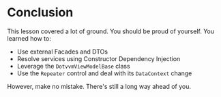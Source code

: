 ﻿# Conclusion

This lesson covered a lot of ground. You should be proud of yourself. You learned how to:

- Use external Facades and DTOs
- Resolve services using Constructor Dependency Injection
- Leverage the `DotvvmViewModelBase` class
- Use the `Repeater` control and deal with its `DataContext` change

However, make no mistake. There's still a long way ahead of you.